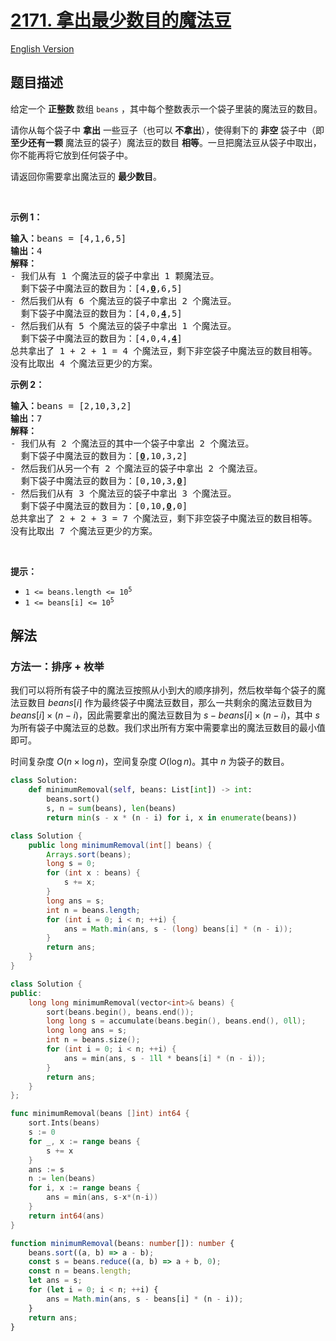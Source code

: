 # [2171. 拿出最少数目的魔法豆](https://leetcode.cn/problems/removing-minimum-number-of-magic-beans)

[English Version](/solution/2100-2199/2171.Removing%20Minimum%20Number%20of%20Magic%20Beans/README_EN.md)

<!-- tags:贪心,数组,枚举,前缀和,排序 -->

<!-- difficulty:中等 -->

## 题目描述

<!-- 这里写题目描述 -->

<p>给定一个 <strong>正整数&nbsp;</strong>数组&nbsp;<code>beans</code>&nbsp;，其中每个整数表示一个袋子里装的魔法豆的数目。</p>

<p>请你从每个袋子中&nbsp;<strong>拿出</strong>&nbsp;一些豆子（也可以<strong>&nbsp;不拿出</strong>），使得剩下的 <strong>非空</strong> 袋子中（即 <strong>至少还有一颗</strong>&nbsp;魔法豆的袋子）魔法豆的数目&nbsp;<strong>相等</strong>。一旦把魔法豆从袋子中取出，你不能再将它放到任何袋子中。</p>

<p>请返回你需要拿出魔法豆的 <strong>最少数目</strong>。</p>

<p>&nbsp;</p>

<p><strong>示例 1：</strong></p>

<pre>
<b>输入：</b>beans = [4,1,6,5]
<b>输出：</b>4
<b>解释：</b>
- 我们从有 1 个魔法豆的袋子中拿出 1 颗魔法豆。
  剩下袋子中魔法豆的数目为：[4,<u><strong>0</strong></u>,6,5]
- 然后我们从有 6 个魔法豆的袋子中拿出 2 个魔法豆。
  剩下袋子中魔法豆的数目为：[4,0,<u><strong>4</strong></u>,5]
- 然后我们从有 5 个魔法豆的袋子中拿出 1 个魔法豆。
  剩下袋子中魔法豆的数目为：[4,0,4,<u><strong>4</strong></u>]
总共拿出了 1 + 2 + 1 = 4 个魔法豆，剩下非空袋子中魔法豆的数目相等。
没有比取出 4 个魔法豆更少的方案。
</pre>

<p><strong>示例 2：</strong></p>

<pre>
<b>输入：</b>beans = [2,10,3,2]
<b>输出：</b>7
<strong>解释：</strong>
- 我们从有 2 个魔法豆的其中一个袋子中拿出 2 个魔法豆。
  剩下袋子中魔法豆的数目为：[<u><strong>0</strong></u>,10,3,2]
- 然后我们从另一个有 2 个魔法豆的袋子中拿出 2 个魔法豆。
  剩下袋子中魔法豆的数目为：[0,10,3,<u><strong>0</strong></u>]
- 然后我们从有 3 个魔法豆的袋子中拿出 3 个魔法豆。
  剩下袋子中魔法豆的数目为：[0,10,<u><strong>0</strong></u>,0]
总共拿出了 2 + 2 + 3 = 7 个魔法豆，剩下非空袋子中魔法豆的数目相等。
没有比取出 7 个魔法豆更少的方案。
</pre>

<p>&nbsp;</p>

<p><strong>提示：</strong></p>

<ul>
	<li><code>1 &lt;= beans.length &lt;= 10<sup>5</sup></code></li>
	<li><code>1 &lt;= beans[i] &lt;= 10<sup>5</sup></code></li>
</ul>

## 解法

### 方法一：排序 + 枚举

我们可以将所有袋子中的魔法豆按照从小到大的顺序排列，然后枚举每个袋子的魔法豆数目 $beans[i]$ 作为最终袋子中魔法豆数目，那么一共剩余的魔法豆数目为 $beans[i] \times (n - i)$，因此需要拿出的魔法豆数目为 $s - beans[i] \times (n - i)$，其中 $s$ 为所有袋子中魔法豆的总数。我们求出所有方案中需要拿出的魔法豆数目的最小值即可。

时间复杂度 $O(n \times \log n)$，空间复杂度 $O(\log n)$。其中 $n$ 为袋子的数目。

<!-- tabs:start -->

```python
class Solution:
    def minimumRemoval(self, beans: List[int]) -> int:
        beans.sort()
        s, n = sum(beans), len(beans)
        return min(s - x * (n - i) for i, x in enumerate(beans))
```

```java
class Solution {
    public long minimumRemoval(int[] beans) {
        Arrays.sort(beans);
        long s = 0;
        for (int x : beans) {
            s += x;
        }
        long ans = s;
        int n = beans.length;
        for (int i = 0; i < n; ++i) {
            ans = Math.min(ans, s - (long) beans[i] * (n - i));
        }
        return ans;
    }
}
```

```cpp
class Solution {
public:
    long long minimumRemoval(vector<int>& beans) {
        sort(beans.begin(), beans.end());
        long long s = accumulate(beans.begin(), beans.end(), 0ll);
        long long ans = s;
        int n = beans.size();
        for (int i = 0; i < n; ++i) {
            ans = min(ans, s - 1ll * beans[i] * (n - i));
        }
        return ans;
    }
};
```

```go
func minimumRemoval(beans []int) int64 {
	sort.Ints(beans)
	s := 0
	for _, x := range beans {
		s += x
	}
	ans := s
	n := len(beans)
	for i, x := range beans {
		ans = min(ans, s-x*(n-i))
	}
	return int64(ans)
}
```

```ts
function minimumRemoval(beans: number[]): number {
    beans.sort((a, b) => a - b);
    const s = beans.reduce((a, b) => a + b, 0);
    const n = beans.length;
    let ans = s;
    for (let i = 0; i < n; ++i) {
        ans = Math.min(ans, s - beans[i] * (n - i));
    }
    return ans;
}
```

<!-- tabs:end -->

<!-- end -->
